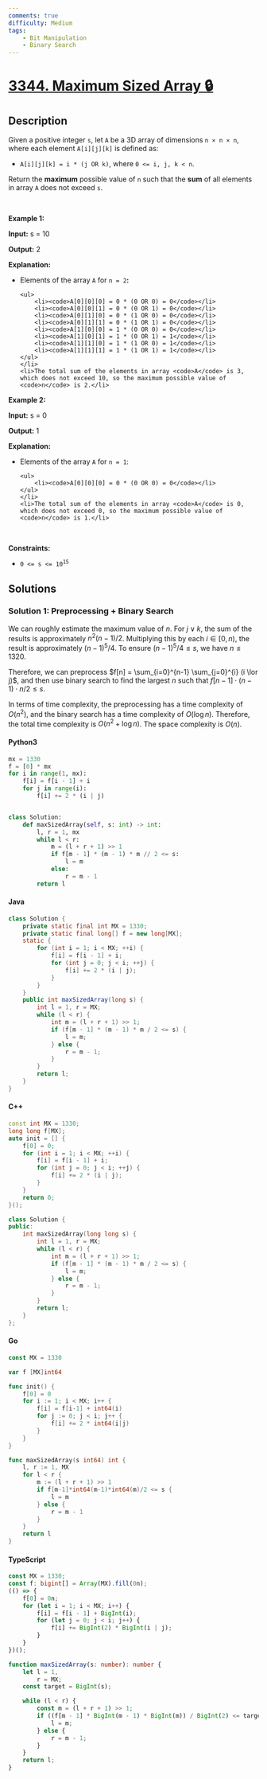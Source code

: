```yaml
---
comments: true
difficulty: Medium
tags:
    - Bit Manipulation
    - Binary Search
---
```


<!-- problem:start -->

# [3344. Maximum Sized Array 🔒](https://leetcode.com/problems/maximum-sized-array)

## Description

<!-- description:start -->

<p>Given a positive integer <code>s</code>, let <code>A</code> be a 3D array of dimensions<!-- notionvc: f8069282-c5f5-4da1-91b8-fa0c1c168ea1 --> <code>n &times; n &times; n</code>, where each element <code>A[i][j][k]</code> is defined as:</p>

<ul>
	<li><code>A[i][j][k] = i * (j OR k)</code>, where <code>0 &lt;= i, j, k &lt; n</code>.</li>
</ul>

<p>Return the <strong>maximum</strong> possible value of <code>n</code> such that the <strong>sum</strong> of all elements in array <code>A</code> does not exceed <code>s</code>.</p>

<p>&nbsp;</p>
<p><strong class="example">Example 1:</strong></p>

<div class="example-block">
<p><strong>Input:</strong> <span class="example-io">s = 10</span></p>

<p><strong>Output:</strong> <span class="example-io">2</span></p>

<p><strong>Explanation:</strong></p>

<ul>
	<li>Elements of the array <code>A</code> for <code>n = 2</code><strong>:</strong>

    <ul>
    	<li><code>A[0][0][0] = 0 * (0 OR 0) = 0</code></li>
    	<li><code>A[0][0][1] = 0 * (0 OR 1) = 0</code></li>
    	<li><code>A[0][1][0] = 0 * (1 OR 0) = 0</code></li>
    	<li><code>A[0][1][1] = 0 * (1 OR 1) = 0</code></li>
    	<li><code>A[1][0][0] = 1 * (0 OR 0) = 0</code></li>
    	<li><code>A[1][0][1] = 1 * (0 OR 1) = 1</code></li>
    	<li><code>A[1][1][0] = 1 * (1 OR 0) = 1</code></li>
    	<li><code>A[1][1][1] = 1 * (1 OR 1) = 1</code></li>
    </ul>
    </li>
    <li>The total sum of the elements in array <code>A</code> is 3, which does not exceed 10, so the maximum possible value of <code>n</code> is 2.</li>

</ul>
</div>

<p><strong class="example">Example 2:</strong></p>

<div class="example-block">
<p><strong>Input:</strong> <span class="example-io">s = 0</span></p>

<p><strong>Output:</strong> <span class="example-io">1</span></p>

<p><strong>Explanation:</strong></p>

<ul>
	<li>Elements of the array <code>A</code> for <code>n = 1</code>:

    <ul>
    	<li><code>A[0][0][0] = 0 * (0 OR 0) = 0</code></li>
    </ul>
    </li>
    <li>The total sum of the elements in array <code>A</code> is 0, which does not exceed 0, so the maximum possible value of <code>n</code> is 1.</li>

</ul>
</div>

<p>&nbsp;</p>
<p><strong>Constraints:</strong></p>

<ul>
	<li><code>0 &lt;= s &lt;= 10<sup>15</sup></code></li>
</ul>

<!-- description:end -->

## Solutions

<!-- solution:start -->

### Solution 1: Preprocessing + Binary Search

We can roughly estimate the maximum value of $n$. For $j \lor k$, the sum of the results is approximately $n^2 (n - 1) / 2$. Multiplying this by each $i \in [0, n)$, the result is approximately $(n-1)^5 / 4$. To ensure $(n - 1)^5 / 4 \leq s$, we have $n \leq 1320$.

Therefore, we can preprocess $f[n] = \sum_{i=0}^{n-1} \sum_{j=0}^{i} (i \lor j)$, and then use binary search to find the largest $n$ such that $f[n-1] \cdot (n-1) \cdot n / 2 \leq s$.

In terms of time complexity, the preprocessing has a time complexity of $O(n^2)$, and the binary search has a time complexity of $O(\log n)$. Therefore, the total time complexity is $O(n^2 + \log n)$. The space complexity is $O(n)$.

<!-- tabs:start -->

#### Python3

```python
mx = 1330
f = [0] * mx
for i in range(1, mx):
    f[i] = f[i - 1] + i
    for j in range(i):
        f[i] += 2 * (i | j)


class Solution:
    def maxSizedArray(self, s: int) -> int:
        l, r = 1, mx
        while l < r:
            m = (l + r + 1) >> 1
            if f[m - 1] * (m - 1) * m // 2 <= s:
                l = m
            else:
                r = m - 1
        return l
```

#### Java

```java
class Solution {
    private static final int MX = 1330;
    private static final long[] f = new long[MX];
    static {
        for (int i = 1; i < MX; ++i) {
            f[i] = f[i - 1] + i;
            for (int j = 0; j < i; ++j) {
                f[i] += 2 * (i | j);
            }
        }
    }
    public int maxSizedArray(long s) {
        int l = 1, r = MX;
        while (l < r) {
            int m = (l + r + 1) >> 1;
            if (f[m - 1] * (m - 1) * m / 2 <= s) {
                l = m;
            } else {
                r = m - 1;
            }
        }
        return l;
    }
}
```

#### C++

```cpp
const int MX = 1330;
long long f[MX];
auto init = [] {
    f[0] = 0;
    for (int i = 1; i < MX; ++i) {
        f[i] = f[i - 1] + i;
        for (int j = 0; j < i; ++j) {
            f[i] += 2 * (i | j);
        }
    }
    return 0;
}();

class Solution {
public:
    int maxSizedArray(long long s) {
        int l = 1, r = MX;
        while (l < r) {
            int m = (l + r + 1) >> 1;
            if (f[m - 1] * (m - 1) * m / 2 <= s) {
                l = m;
            } else {
                r = m - 1;
            }
        }
        return l;
    }
};
```

#### Go

```go
const MX = 1330

var f [MX]int64

func init() {
	f[0] = 0
	for i := 1; i < MX; i++ {
		f[i] = f[i-1] + int64(i)
		for j := 0; j < i; j++ {
			f[i] += 2 * int64(i|j)
		}
	}
}

func maxSizedArray(s int64) int {
	l, r := 1, MX
	for l < r {
		m := (l + r + 1) >> 1
		if f[m-1]*int64(m-1)*int64(m)/2 <= s {
			l = m
		} else {
			r = m - 1
		}
	}
	return l
}
```

#### TypeScript

```ts
const MX = 1330;
const f: bigint[] = Array(MX).fill(0n);
(() => {
    f[0] = 0n;
    for (let i = 1; i < MX; i++) {
        f[i] = f[i - 1] + BigInt(i);
        for (let j = 0; j < i; j++) {
            f[i] += BigInt(2) * BigInt(i | j);
        }
    }
})();

function maxSizedArray(s: number): number {
    let l = 1,
        r = MX;
    const target = BigInt(s);

    while (l < r) {
        const m = (l + r + 1) >> 1;
        if ((f[m - 1] * BigInt(m - 1) * BigInt(m)) / BigInt(2) <= target) {
            l = m;
        } else {
            r = m - 1;
        }
    }
    return l;
}
```

<!-- tabs:end -->

<!-- solution:end -->

<!-- problem:end -->
